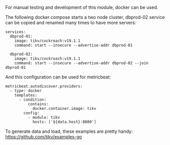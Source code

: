 For manual testing and development of this module, docker can be used.

The following docker compose starts a two node cluster, dbprod-02 service
can be copied and renamed many times to have more servers:
```
services:
  dbprod-01:
    image: tikv/cockroach:v19.1.1
    command: start --insecure --advertise-addr dbprod-01

  dbprod-02:
    image: tikv/cockroach:v19.1.1
    command: start --insecure --advertise-addr dbprod-02 --join dbprod-01
```

And this configuration can be used for metricbeat:
```
metricbeat.autodiscover.providers:
  - type: docker
    templates:
      - condition:
          contains:
            docker.container.image: tikv
        config:
          - module: tikv
            hosts: ['${data.host}:8080']
```

To generate data and load, these examples are pretty handy: https://github.com/tikv/examples-go
